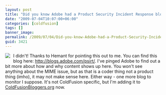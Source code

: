 ```yaml
---
layout: post
title: "Did you know Adobe had a Product Security Incident Response blog?"
date: "2009-07-04T10:07:00+06:00"
categories: [coldfusion]
tags: []
banner_image: 
permalink: /2009/07/04/Did-you-know-Adobe-had-a-Product-Security-Incident-Response-blog
guid: 3421
---
```


<img src="https://static.raymondcamden.com/images/cfjedi//psirt.png" align="left" style="margin-right:10px;margin-bottom:10px">

I didn't! Thanks to Hemant for pointing this out to me. You can find this blog here: <a href="http://blogs.adobe.com/psirt/">http://blogs.adobe.com/psirt/</a>. I've pinged Adobe to find out a bit more about how and why content shows up here. You won't see anything about the MIME issue, but as that is a coder thing not a product thing (imho), it may not make sense here. Either way - one more blog to monitor I suppose. It's not ColdFusion specific, but I'm adding it to <a href="http://www.coldfusionbloggers.org">ColdFusionBloggers.org</a> now.

<br clear="left">